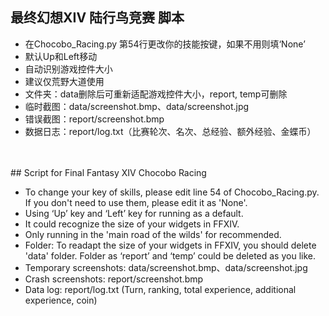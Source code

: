 ## 最终幻想XIV 陆行鸟竞赛 脚本

 - 在Chocobo_Racing.py 第54行更改你的技能按键，如果不用则填‘None’
 - 默认Up和Left移动
 -  自动识别游戏控件大小
 - 建议仅荒野大道使用
 - 文件夹：data删除后可重新适配游戏控件大小，report, temp可删除
 - 临时截图：data/screenshot.bmp、data/screenshot.jpg
 - 错误截图：report/screenshot.bmp
 - 数据日志：report/log.txt（比赛轮次、名次、总经验、额外经验、金蝶币）
</br>
</br>
## Script for Final Fantasy XIV Chocobo Racing

 - To change your key of skills, please edit line 54 of Chocobo_Racing.py. If you don't need to use them, please edit it as 'None'.
 - Using ‘Up’ key and ‘Left’ key for running as a default.
 - It could recognize the size of your widgets in FFXIV.
 - Only running in the 'main road of the wilds' for recommended.
 - Folder: To readapt the size of your widgets in FFXIV, you should delete 'data' folder. Folder as ‘report’ and ‘temp’ could be deleted as you like.
 - Temporary screenshots: data/screenshot.bmp、data/screenshot.jpg
 - Crash screenshots: report/screenshot.bmp
 - Data log: report/log.txt (Turn, ranking, total experience, additional experience,  coin)
